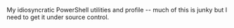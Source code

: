 My idiosyncratic PowerShell utilities and profile -- much of this is junky but I need to get it under source control.
